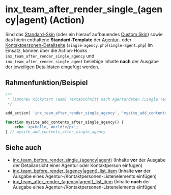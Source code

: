 # inx_team_after_render_single_(agency|agent) (Action)

Sind das [Standard-Skin](standard-skin) (oder ein hierauf aufbauendes [Custom Skin](skins?id=komplett)) sowie das hierin enthaltene **Standard-Template** der [Agentur-](/komponenten/agentur-details) oder [Kontaktpersonen-Detailseite](/komponenten/kontaktpersonen-details) (`single-agency.php`/`single-agent.php`) im Einsatz, können über die Action-Hooks `inx_team_after_render_single_agency` und `inx_team_after_render_single_agent` beliebige Inhalte **nach** der Ausgabe der jeweiligen Detaildaten eingefügt werden.

## Rahmenfunktion/Beispiel

[](_info-snippet-einbindung.md ':include')

```php
/**
 * [immonex Kickstart Team] Textabschnitt nach Agenturdaten (Single Template) ergänzen.
 */

add_action( 'inx_team_after_render_single_agency', 'mysite_add_contents_after_single_agency' );

function mysite_add_contents_after_single_agency() {
	echo '<p>Hello, World!</p>';
} // mysite_add_contents_after_single_agency
```

## Siehe auch

- [inx_team_before_render_single_(agency|agent)](action-inx-team-before-render-single) (Inhalte **vor** der Ausgabe der Detailansicht einer Agentur oder Kontaktperson einfügen)
- [inx_team_before_render_(agency|agent)_list_item](action-inx-team-before-render-list-item) (Inhalte **vor** der Ausgabe eines Agentur-/Kontaktpersonen-Listenelements einfügen)
- [inx_team_after_render_(agency|agent)_list_item](action-inx-team-after-render-list-item) (Inhalte **nach** der Ausgabe eines Agentur-/Kontaktpersonen-Listenelements einfügen)

[](_backlink.md ':include')